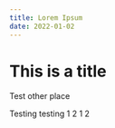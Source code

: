 ```yaml
---
title: Lorem Ipsum
date: 2022-01-02
---
```


# This is a title

Test other place

Testing testing 1 2 1 2
